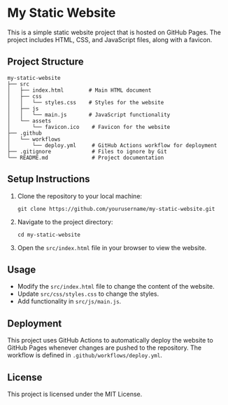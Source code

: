 # My Static Website

This is a simple static website project that is hosted on GitHub Pages. The project includes HTML, CSS, and JavaScript files, along with a favicon.

## Project Structure

```
my-static-website
├── src
│   ├── index.html        # Main HTML document
│   ├── css
│   │   └── styles.css    # Styles for the website
│   ├── js
│   │   └── main.js       # JavaScript functionality
│   └── assets
│       └── favicon.ico    # Favicon for the website
├── .github
│   └── workflows
│       └── deploy.yml     # GitHub Actions workflow for deployment
├── .gitignore             # Files to ignore by Git
└── README.md              # Project documentation
```

## Setup Instructions

1. Clone the repository to your local machine:
   ```
   git clone https://github.com/yourusername/my-static-website.git
   ```

2. Navigate to the project directory:
   ```
   cd my-static-website
   ```

3. Open the `src/index.html` file in your browser to view the website.

## Usage

- Modify the `src/index.html` file to change the content of the website.
- Update `src/css/styles.css` to change the styles.
- Add functionality in `src/js/main.js`.

## Deployment

This project uses GitHub Actions to automatically deploy the website to GitHub Pages whenever changes are pushed to the repository. The workflow is defined in `.github/workflows/deploy.yml`.

## License

This project is licensed under the MIT License.
